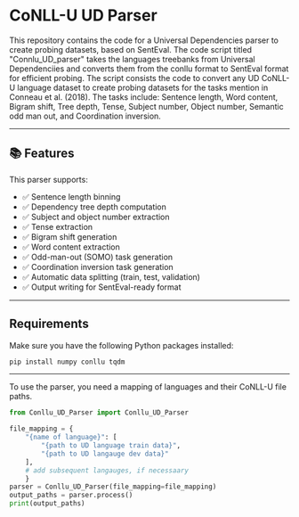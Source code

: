 # CoNLL-U UD Parser
This repository contains the code for a Universal Dependencies parser to create probing datasets, based on SentEval.
The code script titled "Connlu_UD_parser" takes the languages treebanks from Universal Dependenciies and converts them from the conllu format to SentEval format for efficient probing. The script consists the code to convert any UD CoNLL-U language dataset to create probing datasets for the tasks mention in Conneau et al. (2018). The tasks include: Sentence length, Word content, Bigram shift, Tree depth, Tense, Subject number, Object number, Semantic odd man out, and Coordination inversion.


---

## 📚 **Features**

This parser supports:
- ✅ Sentence length binning  
- ✅ Dependency tree depth computation  
- ✅ Subject and object number extraction  
- ✅ Tense extraction  
- ✅ Bigram shift generation  
- ✅ Word content extraction  
- ✅ Odd-man-out (SOMO) task generation  
- ✅ Coordination inversion task generation  
- ✅ Automatic data splitting (train, test, validation)  
- ✅ Output writing for SentEval-ready format

---

## **Requirements**

Make sure you have the following Python packages installed:

```bash
pip install numpy conllu tqdm
```
---
To use the parser, you need a mapping of languages and their CoNLL-U file paths.
```python
from Conllu_UD_Parser import Conllu_UD_Parser

file_mapping = {
    "{name of language}": [
        "{path to UD language train data}",
        "{path to UD langauge dev data}"
    ],
    # add subsequent langauges, if necessaary
    }
parser = Conllu_UD_Parser(file_mapping=file_mapping)
output_paths = parser.process()
print(output_paths)
```
